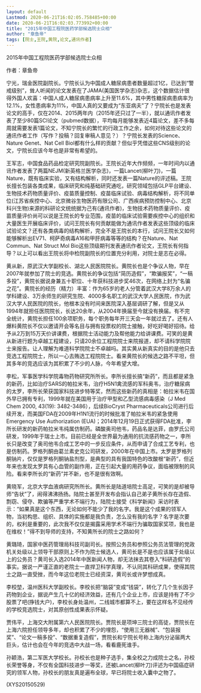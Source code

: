 ```yaml
---
layout: default
Lastmod: 2020-06-21T16:02:05.758485+00:00
date: 2020-06-21T16:02:03.773992+00:00
title: "2015年中国工程院医药学部候选院士众相"
author: "章鱼帝"
tags: [院士,王院,黄院,论文,通讯作者]
---
```


2015年中国工程院医药学部候选院士众相

作者：章鱼帝

宁光，瑞金医院副院长。宁院长认为中国成人糖尿病患者数量超过1亿，已达到“警戒级别”，耸人听闻的论文发表在了JAMA(美国医学杂志)杂志，这个数据估计很得外国人欢喜：中国人成人糖尿病患病率上升至11.6%，其中男性糖尿病患病率为12.1%，女性患病率为11%，中国人真的又要成为“东亚病夫”了？宁院长也是发表论文的高手，仅在2014、2015两年内（2015年还只过了一半），就以通讯作者发表了至少80篇SCI论文（pubmed数据），平均每月能够发表近4篇论文，差不多每周就需要发表1篇论文，不知宁院长的繁忙的行政工作之余，如何对待这些论文的通讯作者工作（写作？投稿？回复审稿人意见？）？宁院长发表的Science、Nature Genet、Nat Cell Biol都有什么样的贡献？但似乎凭借这些CNS级别的论文，宁院长应该今年也是非常有希望的。

王军志，中国食品药品检定研究院副院长。王院长近年大作频频，一年时间内以通讯作者发表了两篇NEJM(新英格兰医学杂志)，一篇Lancet(柳叶刀)，一篇Nature，既有临床实验，又有结构解析，同时还发表一篇Nature的评述稿。王院长擅长包装各类成果，临床研究和纯基础研究通吃，研究领域包括GLP平台建设、生物技术药物质量评价、疫苗质量控制、疫苗临床试验、病毒结构解析，将不同单位(江苏省疾控中心、北京微谷生物医药有限公司、广西疾病预防控制中心、北京科兴生物)来源的科研论文统统据为己有(通讯作者)，生物技术药物质量评价、疫苗质量评价尚可以说是王院长的专业范围，疫苗的临床试验需要疾控中心的组织和大量医生开展临床评价，试问王院长有何贡献能做为通讯作者发表这些顶级的临床试验论文？还有各类病毒的结构解析，完全不是王院长的本行，试问王院长又如何能够解析出EV71、柯萨奇病毒A16和甲肝病毒等等的结构？在Nature、Nat Commun、Nat Struct Mol Bio这些顶级期刊发表通讯作者论文，王院长有何指导？以上可以看出王院长将中检院副院长的位置充分利用，对院士是志在必得。

黄从新，原武汉大学副校长、湖北人民医院院长。黄院长也是个争议人物，早在2007年就参加了院士的竞选。黄院长的争议包括“简历造假”，“欺骗报奖”，“一稿多投”，黄院长据说身兼五十职位、十年获科技进步奖46次，在网络上封为“名骗之花”。黄院长的经历（精力）丰富：作为65岁的老人分管着武汉大学8万余人的学科建设、3万余师生的研究生院、4000多名职工的武汉大学人民医院，作为武汉大学人民医院的院长，他根本没有时间来医院深入基层调研了解，但是又从1994年就担任医院院长，长达20余年，从2004年换届至今就没有换届。有不完全统计，黄院长担任100余项职务，每个职务每年开三天会一年就过去了。还有人爆料黄院长不仅以邀请开会等名目与拥有投票权的院士接触，好吃好喝好招待。给予从2万到15万天价讲课费，根据院士活动能力及帮他能力给讲课费。可笑的是黄从新进行题为卓越工程建设，只请20余位工程院院士来院报道，却不请科学院院士来报告。让人理解为难道科学院院士不卓越吗。其实黄从新真实的目的是他只去竞选工程院院士，所以一心去贿选工程院院士。看来黄院长的候选之路不平坦，但其多年的竞选应该为其积累了不少的人脉，今年希望大增。

李松，军事医学科学院毒物药物研究所所长。李所长擅长搞“新药”，而且都是紧急的新药，比如治疗SARS的帕拉米韦，治疗H5N1禽流感的军科奥韦，治疗糖尿病的太罗，李所长荣获国家科技进步特等奖，然而这些新药的真相是：帕拉米韦在国外早已拥有专利，1999年就在美国用于治疗甲型和乙型流感病毒感染（J Med Chem 2000, 43(19): 3482-3486），后续BioCryst Pharmaceuticals公司进行后续开发，而美国FDA在2009年H1N1流行的时候批准了帕拉米韦的紧急使用Emergency Use Authorization (EUA)；2014年12月19日正式获得FDA批准，李所长研发的新药帕拉米韦纯属仿制药。磷酸奥司他韦，药品名是达菲，由罗氏公司研发，1999年于瑞士上市。目前已经是全世界最为通用的抗流感药物之一，李所长只是改变了奥司他韦合成工艺中的一步反应条件，从而申请了合成工艺专利，也是仿制药。罗格列酮由葛兰素史克公司研发，2000年在中国上市。太罗是罗格列酮钠片，仅仅是罗格列酮钠盐剂型，是典型的具有我国特色的改酸根“新药”，但近年来也发现太罗具有心血管的副作用，正在引起大量的用药争议，面临被限制的风险。看来李所长的“新药”并不新，也不是很有效啊。

黄晓军，北京大学血液病研究所所长。黄所长是陆道培院士高足，可笑的是却被导师“告状”了，闹得沸沸扬扬。陆院士甚至开发布会指认自己弟子黄所长存在造假、剽窃、侵夺、欺骗等严重学术不端行为，陆院士接受《科学新闻》采访时表示：“如果真是这个东西，无论如何不能少了我的名字。我是这个成果的领军人物，当初构思、组织、具体的实施都是我负责，怎么没有我的名字？名字是次要的，权利是重要的，此次我不仅仅是揭露采用学术不端行为骗取国家奖项，我也是在维权！”得不到导师的支持，不知黄所长的院士之路如何？

黄璐琦，国家中医药管理局科技司副司长。按照公务员和参照公务员法管理的党政机关处级以上领导干部原则上不作为院士候选人，黄司长是不是也应该属于处级以上的公务员？黄司长入选2014年中医新闻人物，却无法抹去其卷入“科研造假”的事实。据说一严谨正直的老院士一直捍卫科学真理，不认同其科研成果，使得其院士之路一直受挫，而今年这位老院士已经资深，黄司长或许梦想成真。

李校堃，温州医科大学副校长。李校长把“脑袋”变成“钱袋”，转化了几个生长因子药物到企业，据说产生几十亿的经济效益，还有几个企业上市，应该是持有了不少股票了吧(挣钱大户)，李校长身处温州，二线城市都算不上，要在这样名不见经传的学校竞选院士，对其原创性成果表示怀疑。

贾伟平，上海交大附属第六人民医院院长。贾院长是项坤三院士的高徒，贾院长在上海六院担任领导多年，却也积累了不少的埋怨，“使用三无器械”、“包装报奖”、“论文一稿多投”、“数据重复造假”，贾院长和宁院长号称上海内分泌届两大巨头，估计也会在今年的竞选中大战一场，看看鹿死谁手。

孙颖浩，第二军医大学校长。孙校长也是种子选手，集全校之力成院士之名，孙校长荣誉等身，不仅有全国科技进步一等奖，还被Lancet(柳叶刀)评述为中国癌症研究的领军人物，孙校长的朋友真是遍布全球，早已将院士收入囊中之物了。

(XYS20150529)


